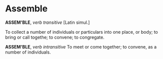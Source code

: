 # Assemble

**ASSEM'BLE**, _verb transitive_ \[Latin simul.\]

To collect a number of individuals or particulars into one place, or body; to bring or call togethe; to convene; to congregate.

**ASSEM'BLE**, _verb intransitive_ To meet or come together; to convene, as a number of individuals.